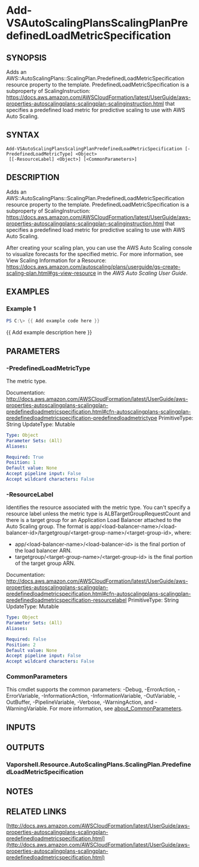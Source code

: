 # Add-VSAutoScalingPlansScalingPlanPredefinedLoadMetricSpecification

## SYNOPSIS
Adds an AWS::AutoScalingPlans::ScalingPlan.PredefinedLoadMetricSpecification resource property to the template.
PredefinedLoadMetricSpecification is a subproperty of ScalingInstruction: https://docs.aws.amazon.com/AWSCloudFormation/latest/UserGuide/aws-properties-autoscalingplans-scalingplan-scalinginstruction.html that specifies a predefined load metric for predictive scaling to use with AWS Auto Scaling.

## SYNTAX

```
Add-VSAutoScalingPlansScalingPlanPredefinedLoadMetricSpecification [-PredefinedLoadMetricType] <Object>
 [[-ResourceLabel] <Object>] [<CommonParameters>]
```

## DESCRIPTION
Adds an AWS::AutoScalingPlans::ScalingPlan.PredefinedLoadMetricSpecification resource property to the template.
PredefinedLoadMetricSpecification is a subproperty of ScalingInstruction: https://docs.aws.amazon.com/AWSCloudFormation/latest/UserGuide/aws-properties-autoscalingplans-scalingplan-scalinginstruction.html that specifies a predefined load metric for predictive scaling to use with AWS Auto Scaling.

After creating your scaling plan, you can use the AWS Auto Scaling console to visualize forecasts for the specified metric.
For more information, see View Scaling Information for a Resource: https://docs.aws.amazon.com/autoscaling/plans/userguide/gs-create-scaling-plan.html#gs-view-resource in the *AWS Auto Scaling User Guide*.

## EXAMPLES

### Example 1
```powershell
PS C:\> {{ Add example code here }}
```

{{ Add example description here }}

## PARAMETERS

### -PredefinedLoadMetricType
The metric type.

Documentation: http://docs.aws.amazon.com/AWSCloudFormation/latest/UserGuide/aws-properties-autoscalingplans-scalingplan-predefinedloadmetricspecification.html#cfn-autoscalingplans-scalingplan-predefinedloadmetricspecification-predefinedloadmetrictype
PrimitiveType: String
UpdateType: Mutable

```yaml
Type: Object
Parameter Sets: (All)
Aliases:

Required: True
Position: 1
Default value: None
Accept pipeline input: False
Accept wildcard characters: False
```

### -ResourceLabel
Identifies the resource associated with the metric type.
You can't specify a resource label unless the metric type is ALBTargetGroupRequestCount and there is a target group for an Application Load Balancer attached to the Auto Scaling group.
The format is app/\<load-balancer-name\>/\<load-balancer-id\>/targetgroup/\<target-group-name\>/\<target-group-id\>, where:
+ app/\<load-balancer-name\>/\<load-balancer-id\> is the final portion of the load balancer ARN.
+ targetgroup/\<target-group-name\>/\<target-group-id\> is the final portion of the target group ARN.

Documentation: http://docs.aws.amazon.com/AWSCloudFormation/latest/UserGuide/aws-properties-autoscalingplans-scalingplan-predefinedloadmetricspecification.html#cfn-autoscalingplans-scalingplan-predefinedloadmetricspecification-resourcelabel
PrimitiveType: String
UpdateType: Mutable

```yaml
Type: Object
Parameter Sets: (All)
Aliases:

Required: False
Position: 2
Default value: None
Accept pipeline input: False
Accept wildcard characters: False
```

### CommonParameters
This cmdlet supports the common parameters: -Debug, -ErrorAction, -ErrorVariable, -InformationAction, -InformationVariable, -OutVariable, -OutBuffer, -PipelineVariable, -Verbose, -WarningAction, and -WarningVariable. For more information, see [about_CommonParameters](http://go.microsoft.com/fwlink/?LinkID=113216).

## INPUTS

## OUTPUTS

### Vaporshell.Resource.AutoScalingPlans.ScalingPlan.PredefinedLoadMetricSpecification
## NOTES

## RELATED LINKS

[http://docs.aws.amazon.com/AWSCloudFormation/latest/UserGuide/aws-properties-autoscalingplans-scalingplan-predefinedloadmetricspecification.html](http://docs.aws.amazon.com/AWSCloudFormation/latest/UserGuide/aws-properties-autoscalingplans-scalingplan-predefinedloadmetricspecification.html)

